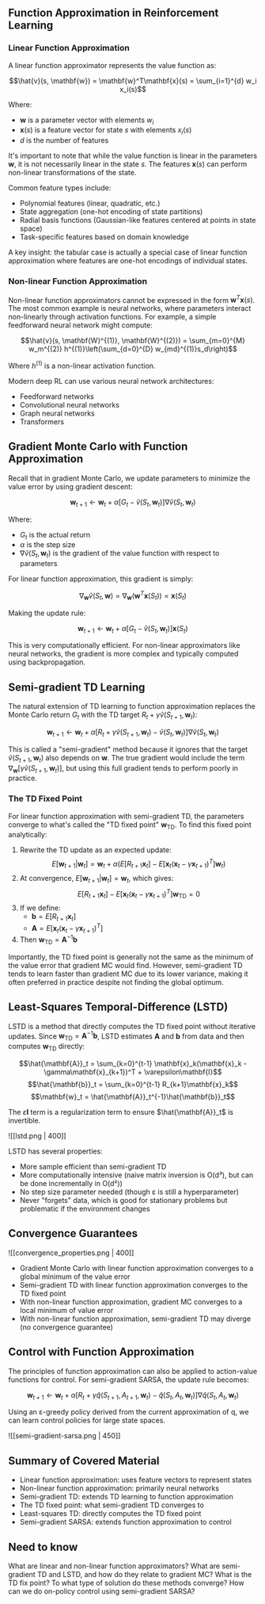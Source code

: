 ## Function Approximation in Reinforcement Learning
### Linear Function Approximation

A linear function approximator represents the value function as:

$$\hat{v}(s, \mathbf{w}) = \mathbf{w}^T\mathbf{x}(s) = \sum_{i=1}^{d} w_i x_i(s)$$

Where:

- $\mathbf{w}$ is a parameter vector with elements $w_i$
- $\mathbf{x}(s)$ is a feature vector for state $s$ with elements $x_i(s)$
- $d$ is the number of features

It's important to note that while the value function is linear in the parameters $\mathbf{w}$, it is not necessarily linear in the state $s$. The features $\mathbf{x}(s)$ can perform non-linear transformations of the state.

Common feature types include:

- Polynomial features (linear, quadratic, etc.)
- State aggregation (one-hot encoding of state partitions)
- Radial basis functions (Gaussian-like features centered at points in state space)
- Task-specific features based on domain knowledge

A key insight: the tabular case is actually a special case of linear function approximation where features are one-hot encodings of individual states.

### Non-linear Function Approximation

Non-linear function approximators cannot be expressed in the form $\mathbf{w}^T\mathbf{x}(s)$. The most common example is neural networks, where parameters interact non-linearly through activation functions. For example, a simple feedforward neural network might compute:

$$\hat{v}(s, \mathbf{W}^{(1)}, \mathbf{W}^{(2)}) = \sum_{m=0}^{M} w_m^{(2)} h^{(1)}\left(\sum_{d=0}^{D} w_{md}^{(1)}s_d\right)$$

Where $h^{(1)}$ is a non-linear activation function.

Modern deep RL can use various neural network architectures:

- Feedforward networks
- Convolutional neural networks
- Graph neural networks
- Transformers

## Gradient Monte Carlo with Function Approximation

Recall that in gradient Monte Carlo, we update parameters to minimize the value error by using gradient descent:

$$\mathbf{w}_{t+1} \leftarrow \mathbf{w}_t + \alpha [G_t - \hat{v}(S_t, \mathbf{w}_t)]\nabla\hat{v}(S_t, \mathbf{w}_t)$$

Where:

- $G_t$ is the actual return
- $\alpha$ is the step size
- $\nabla\hat{v}(S_t, \mathbf{w}_t)$ is the gradient of the value function with respect to parameters

For linear function approximation, this gradient is simply:

$$\nabla_{\mathbf{w}}\hat{v}(S_t, \mathbf{w}) = \nabla_{\mathbf{w}}(\mathbf{w}^T\mathbf{x}(S_t)) = \mathbf{x}(S_t)$$

Making the update rule:

$$\mathbf{w}_{t+1} \leftarrow \mathbf{w}_t + \alpha [G_t - \hat{v}(S_t, \mathbf{w}_t)]\mathbf{x}(S_t)$$

This is very computationally efficient. For non-linear approximators like neural networks, the gradient is more complex and typically computed using backpropagation.

## Semi-gradient TD Learning

The natural extension of TD learning to function approximation replaces the Monte Carlo return $G_t$ with the TD target $R_t + \gamma\hat{v}(S_{t+1}, \mathbf{w}_t)$:

$$\mathbf{w}_{t+1} \leftarrow \mathbf{w}_t + \alpha [R_t + \gamma\hat{v}(S_{t+1}, \mathbf{w}_t) - \hat{v}(S_t, \mathbf{w}_t)]\nabla\hat{v}(S_t, \mathbf{w}_t)$$

This is called a "semi-gradient" method because it ignores that the target $\hat{v}(S_{t+1}, \mathbf{w}_t)$ also depends on $\mathbf{w}$. The true gradient would include the term $\nabla_{\mathbf{w}}[\gamma\hat{v}(S_{t+1}, \mathbf{w}_t)]$, but using this full gradient tends to perform poorly in practice.

### The TD Fixed Point

For linear function approximation with semi-gradient TD, the parameters converge to what's called the "TD fixed point" $\mathbf{w}_{\text{TD}}$. To find this fixed point analytically:

1. Rewrite the TD update as an expected update: $$E[\mathbf{w}_{t+1}|\mathbf{w}_t] = \mathbf{w}_t + \alpha\left(E[R_{t+1}\mathbf{x}_t] - E[\mathbf{x}_t(\mathbf{x}_t - \gamma\mathbf{x}_{t+1})^T]\mathbf{w}_t\right)$$
2. At convergence, $E[\mathbf{w}_{t+1}|\mathbf{w}_t] = \mathbf{w}_t$, which gives: $$E[R_{t+1}\mathbf{x}_t] - E[\mathbf{x}_t(\mathbf{x}_t - \gamma\mathbf{x}_{t+1})^T]\mathbf{w}_{\text{TD}} = 0$$
3. If we define:
    - $\mathbf{b} = E[R_{t+1}\mathbf{x}_t]$
    - $\mathbf{A} = E[\mathbf{x}_t(\mathbf{x}_t - \gamma\mathbf{x}_{t+1})^T]$
4. Then $\mathbf{w}_{\text{TD}} = \mathbf{A}^{-1}\mathbf{b}$

Importantly, the TD fixed point is generally not the same as the minimum of the value error that gradient MC would find. However, semi-gradient TD tends to learn faster than gradient MC due to its lower variance, making it often preferred in practice despite not finding the global optimum.

## Least-Squares Temporal-Difference (LSTD)

LSTD is a method that directly computes the TD fixed point without iterative updates. Since $\mathbf{w}_{\text{TD}} = \mathbf{A}^{-1}\mathbf{b}$, LSTD estimates $\mathbf{A}$ and $\mathbf{b}$ from data and then computes $\mathbf{w}_{\text{TD}}$ directly:

$$\hat{\mathbf{A}}_t = \sum_{k=0}^{t-1} \mathbf{x}_k(\mathbf{x}_k - \gamma\mathbf{x}_{k+1})^T + \varepsilon\mathbf{I}$$ $$\hat{\mathbf{b}}_t = \sum_{k=0}^{t-1} R_{k+1}\mathbf{x}_k$$ $$\mathbf{w}_t = \hat{\mathbf{A}}_t^{-1}\hat{\mathbf{b}}_t$$

The $\varepsilon\mathbf{I}$ term is a regularization term to ensure $\hat{\mathbf{A}}_t$ is invertible.

![[lstd.png | 400]]

LSTD has several properties:

- More sample efficient than semi-gradient TD
- More computationally intensive (naive matrix inversion is O(d³), but can be done incrementally in O(d²))
- No step size parameter needed (though ε is still a hyperparameter)
- Never "forgets" data, which is good for stationary problems but problematic if the environment changes

## Convergence Guarantees

![[convergence_properties.png | 400]]

- Gradient Monte Carlo with linear function approximation converges to a global minimum of the value error
- Semi-gradient TD with linear function approximation converges to the TD fixed point
- With non-linear function approximation, gradient MC converges to a local minimum of value error
- With non-linear function approximation, semi-gradient TD may diverge (no convergence guarantee)
## Control with Function Approximation

The principles of function approximation can also be applied to action-value functions for control. For semi-gradient SARSA, the update rule becomes:

$$\mathbf{w}_{t+1} \leftarrow \mathbf{w}_t + \alpha [R_t + \gamma\hat{q}(S_{t+1}, A_{t+1}, \mathbf{w}_t) - \hat{q}(S_t, A_t, \mathbf{w}_t)]\nabla\hat{q}(S_t, A_t, \mathbf{w}_t)$$

Using an ε-greedy policy derived from the current approximation of q, we can learn control policies for large state spaces.

![[semi-gradient-sarsa.png | 450]]

## Summary of Covered Material

- Linear function approximation: uses feature vectors to represent states
- Non-linear function approximation: primarily neural networks
- Semi-gradient TD: extends TD learning to function approximation
- The TD fixed point: what semi-gradient TD converges to
- Least-squares TD: directly computes the TD fixed point
- Semi-gradient SARSA: extends function approximation to control

## Need to know

What are linear and non-linear function approximators?
What are semi-gradient TD and LSTD, and how do they relate
to gradient MC? What is the TD fix point?
To what type of solution do these methods converge?
How can we do on-policy control using semi-gradient SARSA?